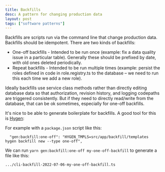 ```yaml
---
title: Backfills
desc: A pattern for changing production data
layout: post
tags: ["software patterns"]
---
```


Backfills are scripts run via the command line that change production data. Backfills should be idempotent. There are two kinds of backfills:

- One-off backfills - Intended to be run once (example: fix a data quality issue in a particular table). Generally these should be prefixed by date, with old ones deleted periodically.
- Repeat backfills - Intended to be run multiple times (example: persist the roles defined in code in role.registry.ts to the database – we need to run this each time we add a new role).

Ideally backfills use service class methods rather than directly editing database data so that authorization, revision history, and logging codepaths are triggered consistently. But if they need to directly read/write from the database, that can be ok sometimes, especially for one-off backfills.

It's nice to be able to generate boilerplate for backfills. A good tool for this is [Hygen](https://www.hygen.io):

For example with a `package.json` script like this:

```
  "gen:backfill:one-off": "HYGEN_TMPLS=src/app/backfill/templates hygen backfill new --type one-off",
```

We can run `yarn gen:backfill:one-off my-one-off-backfill` to generate a file like this:

```
.../cli-backfill-2022-07-06-my-one-off-backfill.ts
```
